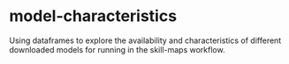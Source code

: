 # model-characteristics
Using dataframes to explore the availability and characteristics of different downloaded models for running in the skill-maps workflow.
